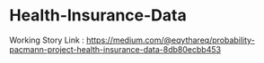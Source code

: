 # Health-Insurance-Data

Working Story Link : https://medium.com/@eqythareq/probability-pacmann-project-health-insurance-data-8db80ecbb453
